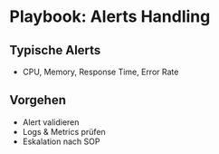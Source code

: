 # Playbook: Alerts Handling

## Typische Alerts
- CPU, Memory, Response Time, Error Rate

## Vorgehen
- Alert validieren
- Logs & Metrics prüfen
- Eskalation nach SOP
